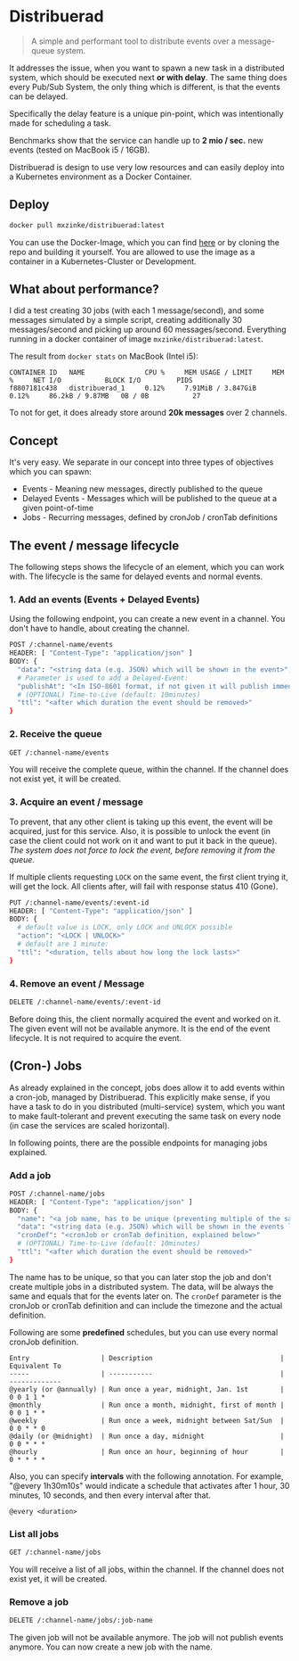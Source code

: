 # Distribuerad

> A simple and performant tool to distribute events over a message-queue system.

It addresses the issue, when you want to spawn a new task in a distributed system, which should be executed next **or
with delay**. The same thing does every Pub/Sub System, the only thing which is different, is that the events can be
delayed.

Specifically the delay feature is a unique pin-point, which was intentionally made for scheduling a task.

Benchmarks show that the service can handle up to **2 mio / sec.** new events (tested on MacBook i5 / 16GB).

Distribuerad is design to use very low resources and can easily deploy into a Kubernetes environment as a Docker
Container.

## Deploy

```bash
docker pull mxzinke/distribuerad:latest
```

You can use the Docker-Image, which you can find [here](https://hub.docker.com/repository/docker/mxzinke/distribuerad)
or by cloning the repo and building it yourself. You are allowed to use the image as a container in a Kubernetes-Cluster
or Development.

## What about performance?

I did a test creating 30 jobs (with each 1 message/second), and some messages simulated by a simple script, creating
additionally 30 messages/second and picking up around 60 messages/second. Everything running in a docker container of
image `mxzinke/distribuerad:latest`.

The result from `docker stats` on MacBook (Intel i5):

```
CONTAINER ID   NAME               CPU %     MEM USAGE / LIMIT     MEM %     NET I/O           BLOCK I/O         PIDS
f8807181c438   distribuerad_1     0.12%     7.91MiB / 3.847GiB    0.12%     86.2kB / 9.87MB   0B / 0B           27
```

To not for get, it does already store around **20k messages** over 2 channels.

## Concept

It's very easy. We separate in our concept into three types of objectives which you can spawn:

* Events - Meaning new messages, directly published to the queue
* Delayed Events - Messages which will be published to the queue at a given point-of-time
* Jobs - Recurring messages, defined by cronJob / cronTab definitions

## The event / message lifecycle

The following steps shows the lifecycle of an element, which you can work with. The lifecycle is the same for 
delayed events and normal events.

### 1. Add an events (Events + Delayed Events)

Using the following endpoint, you can create a new event in a channel. You don't have to handle, about creating the
channel.

```bash
POST /:channel-name/events
HEADER: [ "Content-Type": "application/json" ]
BODY: {
  "data": "<string data (e.g. JSON) which will be shown in the event>",
  # Parameter is used to add a Delayed-Event:
  "publishAt": "<In ISO-8601 format, if not given it will publish immediately>"
  # (OPTIONAL) Time-to-Live (default: 10minutes)
  "ttl": "<after which duration the event should be removed>"
}
```

### 2. Receive the queue

```bash
GET /:channel-name/events
```

You will receive the complete queue, within the channel. If the channel does not exist yet, it will be created.

### 3. Acquire an event / message

To prevent, that any other client is taking up this event, the event will be acquired, just for this service. Also, it
is possible to unlock the event (in case the client could not work on it and want to put it back in the queue).
*The system does not force to lock the event, before removing it from the queue.*

If multiple clients requesting `LOCK` on the same event, the first client trying it, will get the lock. All clients
after, will fail with response status 410 (Gone).

```bash
PUT /:channel-name/events/:event-id
HEADER: [ "Content-Type": "application/json" ]
BODY: {
  # default value is LOCK, only LOCK and UNLOCK possible
  "action": "<LOCK | UNLOCK>"
  # default are 1 minute:
  "ttl": "<duration, tells about how long the lock lasts>"
}
```

### 4. Remove an event / Message

```bash
DELETE /:channel-name/events/:event-id
```

Before doing this, the client normally acquired the event and worked on it. The given event will not be available
anymore. It is the end of the event lifecycle. It is not required to acquire the event.

## (Cron-) Jobs

As already explained in the concept, jobs does allow it to add events within a cron-job, managed by Distribuerad. 
This explicitly make sense, if you have a task to do in you distributed (multi-service) system, which you want to 
make fault-tolerant and prevent executing the same task on every node (in case the services are scaled horizontal).

In following points, there are the possible endpoints for managing jobs explained.

### Add a job

```bash
POST /:channel-name/jobs
HEADER: [ "Content-Type": "application/json" ]
BODY: {
  "name": "<a job name, has to be unique (preventing multiple of the same job)>"
  "data": "<string data (e.g. JSON) which will be shown in the events later on>",
  "cronDef": "<cronJob or cronTab definition, explained below>"
  # (OPTIONAL) Time-to-Live (default: 10minutes)
  "ttl": "<after which duration the event should be removed>"
}
```

The name has to be unique, so that you can later stop the job and don't create multiple jobs in a distributed system.
The data, will be always the same and equals that for the events later on. The `cronDef` parameter is the cronJob or
cronTab definition and can include the timezone and the actual definition.

Following are some **predefined** schedules, but you can use every normal cronJob definition.

```
Entry                  | Description                                | Equivalent To
-----                  | -----------                                | -------------
@yearly (or @annually) | Run once a year, midnight, Jan. 1st        | 0 0 1 1 *
@monthly               | Run once a month, midnight, first of month | 0 0 1 * *
@weekly                | Run once a week, midnight between Sat/Sun  | 0 0 * * 0
@daily (or @midnight)  | Run once a day, midnight                   | 0 0 * * *
@hourly                | Run once an hour, beginning of hour        | 0 * * * *
```

Also, you can specify **intervals** with the following annotation. For example, "@every 1h30m10s" would indicate a
schedule that activates after 1 hour, 30 minutes, 10 seconds, and then every interval after that.

```
@every <duration>
```

### List all jobs

```bash
GET /:channel-name/jobs
```

You will receive a list of all jobs, within the channel. If the channel does not exist yet, it will be created.

### Remove a job

```bash
DELETE /:channel-name/jobs/:job-name
```

The given job will not be available anymore. The job will not publish events anymore. You can now create a new job with
the name.
